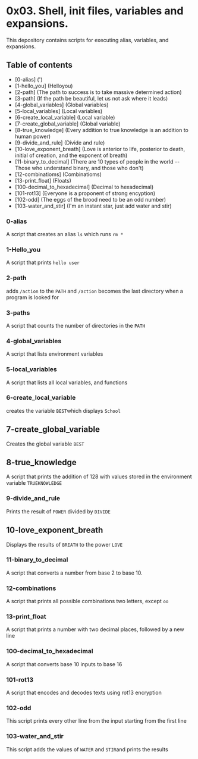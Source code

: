 # 0x03. Shell, init files, variables and expansions.
This depository contains scripts for executing alias, variables, and expansions.

## Table of contents
* [0-alias] ('<o>)
* [1-hello_you] (Helloyou)
* [2-path] (The path to success is to take massive determined action)
* [3-path] (If the path be beautiful, let us not ask where it leads)
* [4-global_variables] (Global variables)
* [5-local_variables] (Local variables)
* [6-create_local_variable] (Local variable)
* [7-create_global_variable] (Global variable)
* [8-true_knowledge] (Every addition to true knowledge is an addition to human power)
* [9-divide_and_rule] (Divide and rule)
* [10-love_exponent_breath] (Love is anterior to life, posterior to death, initial of creation, and the exponent of breath)
* [11-binary_to_decimal] (There are 10 types of people in the world -- Those who understand binary, and those who don't)
* [12-combinatioms] (Combinatioms)
* [13-print_float] (Floats)
* [100-decimal_to_hexadecimal] (Decimal to hexadecimal)
* [101-rot13] (Everyone is a proponent of strong encyption)
* [102-odd] (The eggs of the brood need to be an odd number)
* [103-water_and_stir] (I'm an instant star, just add water and stir)

### 0-alias
A script that creates an alias `ls` which runs `rm *`

### 1-Hello_you
A  script that prints `hello user`

### 2-path
adds `/action` to the `PATH` and `/action` becomes the last directory when a program is looked for

### 3-paths
A script that counts the number of directories in the `PATH`

### 4-global_variables
A script that lists environment variables

### 5-local_variables
A script that lists all local variables, and functions

### 6-create_local_variable
creates the variable `BEST`which displays `School`

## 7-create_global_variable
Creates the global variable `BEST`

## 8-true_knowledge
A script that prints the addition of 128 with values stored in the environment variable `TRUEKNOWLEDGE`

### 9-divide_and_rule
Prints the result of `POWER` divided by `DIVIDE`

## 10-love_exponent_breath
Displays the results of `BREATH` to the power `LOVE`

### 11-binary_to_decimal
A script that converts a number from base 2 to base 10.

### 12-combinations
A script that prints all possible combinations two letters, except `oo`

### 13-print_float
A script that prints a number with two decimal places, followed by a new line

### 100-decimal_to_hexadecimal
A script that converts base 10 inputs to base 16

### 101-rot13
A script that encodes and decodes texts using rot13 encryption

### 102-odd
This script prints every other line from the input starting from the first line

### 103-water_and_stir
This script adds the values of `WATER` and `STIR`and prints the results
